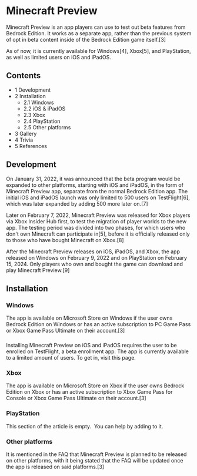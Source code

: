 # Minecraft Preview
Minecraft Preview is an app players can use to test out beta features from Bedrock Edition. It works as a separate app, rather than the previous system of opt in beta content inside of the Bedrock Edition game itself.[3]

As of now, it is currently available for Windows[4], Xbox[5], and PlayStation, as well as limited users on iOS and iPadOS.

## Contents
- 1 Development
- 2 Installation
	- 2.1 Windows
	- 2.2 iOS & iPadOS
	- 2.3 Xbox
	- 2.4 PlayStation
	- 2.5 Other platforms
- 3 Gallery
- 4 Trivia
- 5 References

## Development
On January 31, 2022, it was announced that the beta program would be expanded to other platforms, starting with iOS and iPadOS, in the form of Minecraft Preview app, separate from the normal Bedrock Edition app. The initial iOS and iPadOS launch was only limited to 500 users on TestFlight[6], which was later expanded by adding 500 more later on.[7]

Later on February 7, 2022, Minecraft Preview was released for Xbox players via Xbox Insider Hub first, to test the migration of player worlds to the new app. The testing period was divided into two phases, for which users who don't own Minecraft can participate in[5], before it is officially released only to those who have bought Minecraft on Xbox.[8]

After the Minecraft Preview releases on iOS, iPadOS, and Xbox, the app released on Windows on February 9, 2022 and on PlayStation on February 15, 2024. Only players who own and bought the game can download and play Minecraft Preview.[9]

## Installation
### Windows
The app is available on Microsoft Store on Windows if the user owns Bedrock Edition on Windows or has an active subscription to PC Game Pass or Xbox Game Pass Ultimate on their account.[3]

### 
Installing Minecraft Preview on iOS and iPadOS requires the user to be enrolled on TestFlight, a beta enrollment app. The app is currently available to a limited amount of users. To get in, visit this page.

### Xbox
The app is available on Microsoft Store on Xbox if the user owns Bedrock Edition on Xbox or has an active subscription to Xbox Game Pass for Console or Xbox Game Pass Ultimate on their account.[3]

### PlayStation

  

This section of the article is empty. 
You can help by adding to it.


### Other platforms
It is mentioned in the FAQ that Minecraft Preview is planned to be released on other platforms, with it being stated that the FAQ will be updated once the app is released on said platforms.[3]

